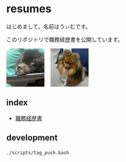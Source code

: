 # resumes

はじめまして。名前はうぃむです。

このリポジトリで職務経歴書を公開しています。

<div style="display:flex;gap:1rem;">
    <img src="./.img/kuro.jpg" width="100px" >
    <img src="./.img/dai.jpg" width="100px" >
</div>

## index

- [職務経歴書](./src/work.md)

## development

```bash
./scripts/tag_push.bash
```

